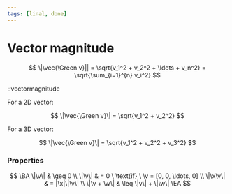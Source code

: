 ```yaml
---
tags: [linal, done]
---
```


# Vector magnitude

$$
    \|\vec{\Green v}|| =
    \sqrt{v_1^2 + v_2^2 + \ldots + v_n^2} =
    \sqrt{\sum_{i=1}^{n} v_i^2}
$$

::vectormagnitude

For a 2D vector:

$$
    \|\vec{\Green v}\| = \sqrt{v_1^2 + v_2^2}
$$

For a 3D vector:

$$
    \|\vec{\Green v}\| = \sqrt{v_1^2 + v_2^2 + v_3^2}
$$

### Properties

$$
\BA
	\|\v\| & \geq 0 \\
	\|\v\| & = 0 \ \text{if} \ \v = [0, 0, \ldots, 0] \\
	\|\x\v\| & = |\x|\|\v\| \\
	\|\v + \w\| & \leq \|v\| + \|\w\|
\EA
$$
